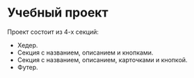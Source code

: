 # Учебный проект

Проект состоит из 4-х секций:
* Хедер.
* Секция с названием, описанием и кнопками.
* Секция с названием, описанием, карточками и кнопкой.
* Футер.